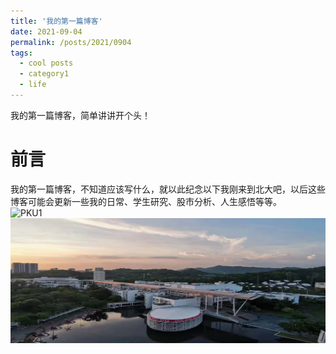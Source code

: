 ```yaml
---
title: '我的第一篇博客'
date: 2021-09-04
permalink: /posts/2021/0904
tags:
  - cool posts
  - category1
  - life
---
```

我的第一篇博客，简单讲讲开个头！

<SCRIPT language=JavaScript> 
function password() { 
var testV = 1; 
var pass1 = prompt('Input Password:',''); 
while (testV < 3) { 
if (!pass1) 
history.go(-1); 
if (pass1 == "888") { 
alert('Success!'); 
break; 
} 
testV+=-1; 
var pass1 = prompt('Wrong! Please input again'); 
}
if (pass1!="password" & testV ==3) 
history.go(-1); 
return " "; 
} 
document.write(password()); 
</SCRIPT>

# 前言
我的第一篇博客，不知道应该写什么，就以此纪念以下我刚来到北大吧，以后这些博客可能会更新一些我的日常、学生研究、股市分析、人生感悟等等。  
![PKU1]('https://youxz1999.github.io/images/pku1.jpg' "title")
<br><img src='/images/pku1.jpg' align=center width=750px height=200px>
